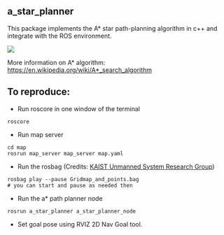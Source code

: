 ## a_star_planner

This package implements the A* star path-planning algorithm in c++ and integrate with the ROS environment.

![](https://media.giphy.com/media/GZfVydwCMw4hjeprNM/giphy.gif)

More information on A* algorithm: https://en.wikipedia.org/wiki/A*_search_algorithm

## To reproduce:
- Run roscore in one window of the terminal
``` 
roscore
```
- Run map server
```
cd map
rosrun map_server map_server map.yaml
```
- Run the rosbag (Credits: [KAIST Unmanned System Research Group](https://www.unmanned.kaist.ac.kr))
```
rosbag play --pause Gridmap_and_points.bag
# you can start and pause as needed then
```
- Run the a* path planner node
```
rosrun a_star_planner a_star_planner_node
```
- Set goal pose using RVIZ 2D Nav Goal tool. 
